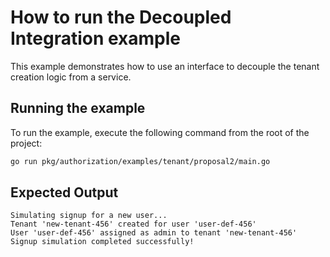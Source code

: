# How to run the Decoupled Integration example

This example demonstrates how to use an interface to decouple the tenant creation logic from a service.

## Running the example

To run the example, execute the following command from the root of the project:

```bash
go run pkg/authorization/examples/tenant/proposal2/main.go
```

## Expected Output

```
Simulating signup for a new user...
Tenant 'new-tenant-456' created for user 'user-def-456'
User 'user-def-456' assigned as admin to tenant 'new-tenant-456'
Signup simulation completed successfully!
```
